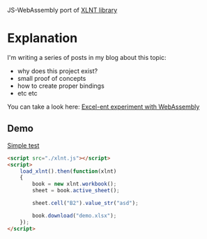 JS-WebAssembly port of [XLNT library](https://github.com/tfussell/xlnt)

# Explanation

I'm writing a series of posts in my blog about this topic:

- why does this project exist?
- small proof of concepts
- how to create proper bindings
- etc etc

You can take a look here: [Excel-ent experiment with WebAssembly](https://blog.codeisc.com/2018/08/28/xlnt-wasm-intro.html)

## Demo
[Simple test](http://codeisc.com/xlnt/)

```html
<script src="./xlnt.js"></script>
<script>
    load_xlnt().then(function(xlnt)
    {
        book = new xlnt.workbook();
        sheet = book.active_sheet();

        sheet.cell("B2").value_str("asd");

        book.download("demo.xlsx");
    });
</script>
```
